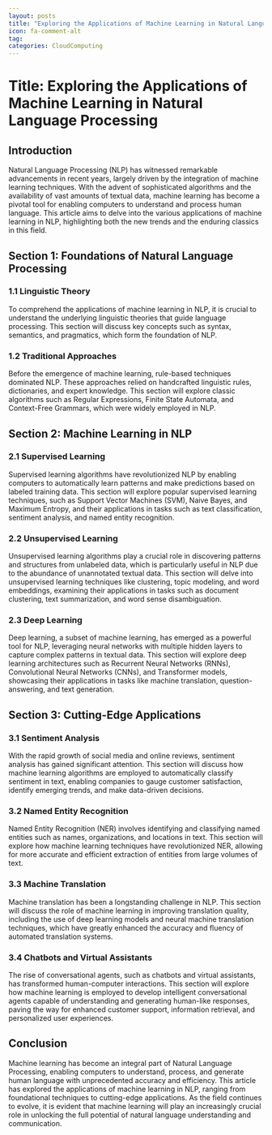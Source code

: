 ```yaml
---
layout: posts
title: "Exploring the Applications of Machine Learning in Natural Language Processing"
icon: fa-comment-alt
tag:      
categories: CloudComputing
---
```



# Title: Exploring the Applications of Machine Learning in Natural Language Processing

## Introduction
Natural Language Processing (NLP) has witnessed remarkable advancements in recent years, largely driven by the integration of machine learning techniques. With the advent of sophisticated algorithms and the availability of vast amounts of textual data, machine learning has become a pivotal tool for enabling computers to understand and process human language. This article aims to delve into the various applications of machine learning in NLP, highlighting both the new trends and the enduring classics in this field.

## Section 1: Foundations of Natural Language Processing
### 1.1 Linguistic Theory
To comprehend the applications of machine learning in NLP, it is crucial to understand the underlying linguistic theories that guide language processing. This section will discuss key concepts such as syntax, semantics, and pragmatics, which form the foundation of NLP.

### 1.2 Traditional Approaches
Before the emergence of machine learning, rule-based techniques dominated NLP. These approaches relied on handcrafted linguistic rules, dictionaries, and expert knowledge. This section will explore classic algorithms such as Regular Expressions, Finite State Automata, and Context-Free Grammars, which were widely employed in NLP.

## Section 2: Machine Learning in NLP
### 2.1 Supervised Learning
Supervised learning algorithms have revolutionized NLP by enabling computers to automatically learn patterns and make predictions based on labeled training data. This section will explore popular supervised learning techniques, such as Support Vector Machines (SVM), Naive Bayes, and Maximum Entropy, and their applications in tasks such as text classification, sentiment analysis, and named entity recognition.

### 2.2 Unsupervised Learning
Unsupervised learning algorithms play a crucial role in discovering patterns and structures from unlabeled data, which is particularly useful in NLP due to the abundance of unannotated textual data. This section will delve into unsupervised learning techniques like clustering, topic modeling, and word embeddings, examining their applications in tasks such as document clustering, text summarization, and word sense disambiguation.

### 2.3 Deep Learning
Deep learning, a subset of machine learning, has emerged as a powerful tool for NLP, leveraging neural networks with multiple hidden layers to capture complex patterns in textual data. This section will explore deep learning architectures such as Recurrent Neural Networks (RNNs), Convolutional Neural Networks (CNNs), and Transformer models, showcasing their applications in tasks like machine translation, question-answering, and text generation.

## Section 3: Cutting-Edge Applications
### 3.1 Sentiment Analysis
With the rapid growth of social media and online reviews, sentiment analysis has gained significant attention. This section will discuss how machine learning algorithms are employed to automatically classify sentiment in text, enabling companies to gauge customer satisfaction, identify emerging trends, and make data-driven decisions.

### 3.2 Named Entity Recognition
Named Entity Recognition (NER) involves identifying and classifying named entities such as names, organizations, and locations in text. This section will explore how machine learning techniques have revolutionized NER, allowing for more accurate and efficient extraction of entities from large volumes of text.

### 3.3 Machine Translation
Machine translation has been a longstanding challenge in NLP. This section will discuss the role of machine learning in improving translation quality, including the use of deep learning models and neural machine translation techniques, which have greatly enhanced the accuracy and fluency of automated translation systems.

### 3.4 Chatbots and Virtual Assistants
The rise of conversational agents, such as chatbots and virtual assistants, has transformed human-computer interactions. This section will explore how machine learning is employed to develop intelligent conversational agents capable of understanding and generating human-like responses, paving the way for enhanced customer support, information retrieval, and personalized user experiences.

## Conclusion
Machine learning has become an integral part of Natural Language Processing, enabling computers to understand, process, and generate human language with unprecedented accuracy and efficiency. This article has explored the applications of machine learning in NLP, ranging from foundational techniques to cutting-edge applications. As the field continues to evolve, it is evident that machine learning will play an increasingly crucial role in unlocking the full potential of natural language understanding and communication.